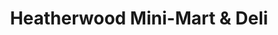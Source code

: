 ---
title: "Heatherwood Mini-Mart & Deli"
url: /mansfield/heatherwood-mini-mart-and-deli/
shop: convenience
---